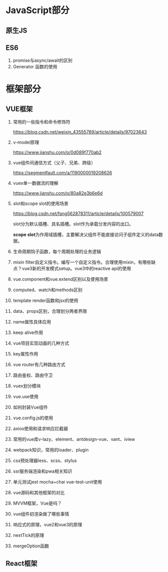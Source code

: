 # JavaScript部分

## 原生JS

## ES6

1. promise与async/await的区别
2.  Generator 函数的使用

# 框架部分

## VUE框架

1. 常用的一些指令和命令修饰符

   https://blog.csdn.net/weixin_43555789/article/details/97023643

2. v-model原理

   https://www.jianshu.com/p/0d089f770ab2

3. vue组件间通信方式（父子、兄弟、跨级）

   https://segmentfault.com/a/1190000019208626

4. vuex单一数据流的理解

   https://www.jianshu.com/p/80a82e3b6e6d

5. slot和scope slot的使用场景

   https://blog.csdn.net/fang562878311/article/details/100579007

   slot分为默认插槽、具名插槽。slot作为承载分发内容的出口。

   **scope slot**为作用域插槽，主要解决父组件不能直接访问子组件定义的data数据。

6. 生命周期钩子函数，每个周期处理的业务逻辑

7. mixin filter自定义指令。编写一个自定义指令。合理使用mixin，有哪些缺点？vue3新的开发模式setup。vue3中的reactive api的使用

8. vue.component和vue.extend区别以及使用场景

9. computed、watch和methods区别

10. template render函数和jsx的使用

11. data、props区别，合理划分两者界限

12. name属性具体应用

13. keep alive作用

14. vue项目实现动画的几种方式

15. key属性作用

16. vue router有几种路由方式

17. 路由鉴权、路由守卫

18. vuex划分模块

19. vue.use使用

20. 如何封装Vue组件

21. vue.config.js的使用

22. axios使用和请求响应拦截器

23. 常用的vue库v-lazy、element、antdesign-vue、vant、iview

24. webpack知识，常用的loader、plugin

25. css预处理器less、scss、stylus

26. ssr服务端渲染和pwa相关知识

27. 单元测试jest mocha+chai vue-test-unit使用

28. vue源码和其他框架的对比

29. MVVM框架，Vue是吗？

30. vue组件初渲染做了哪些事情

31. 响应式的原理，vue2和vue3的原理

32. nextTick的原理

33. mergeOption函数

## React框架

